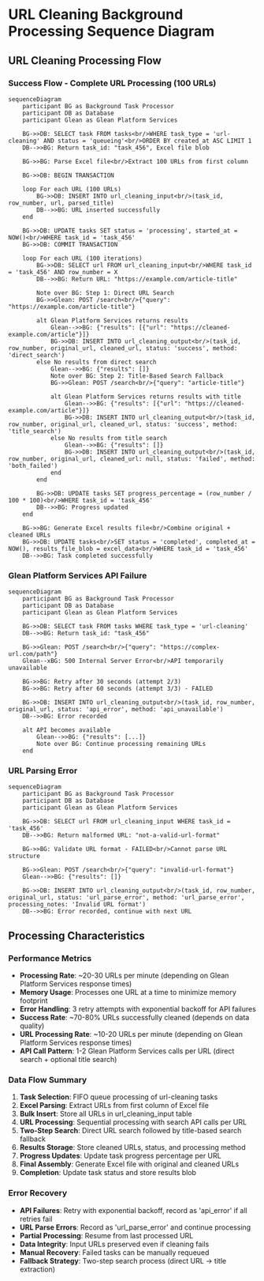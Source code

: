 # URL Cleaning Background Processing Sequence Diagram

## URL Cleaning Processing Flow

### Success Flow - Complete URL Processing (100 URLs)
```mermaid
sequenceDiagram
    participant BG as Background Task Processor
    participant DB as Database
    participant Glean as Glean Platform Services
    
    BG->>DB: SELECT task FROM tasks<br/>WHERE task_type = 'url-cleaning' AND status = 'queueing'<br/>ORDER BY created_at ASC LIMIT 1
    DB-->>BG: Return task_id: "task_456", Excel file blob
    
    BG->>BG: Parse Excel file<br/>Extract 100 URLs from first column
    
    BG->>DB: BEGIN TRANSACTION
    
    loop For each URL (100 URLs)
        BG->>DB: INSERT INTO url_cleaning_input<br/>(task_id, row_number, url, parsed_title)
        DB-->>BG: URL inserted successfully
    end
    
    BG->>DB: UPDATE tasks SET status = 'processing', started_at = NOW()<br/>WHERE task_id = 'task_456'
    BG->>DB: COMMIT TRANSACTION
    
    loop For each URL (100 iterations)
        BG->>DB: SELECT url FROM url_cleaning_input<br/>WHERE task_id = 'task_456' AND row_number = X
        DB-->>BG: Return URL: "https://example.com/article-title"
        
        Note over BG: Step 1: Direct URL Search
        BG->>Glean: POST /search<br/>{"query": "https://example.com/article-title"}
        
        alt Glean Platform Services returns results
            Glean-->>BG: {"results": [{"url": "https://cleaned-example.com/article"}]}
            BG->>DB: INSERT INTO url_cleaning_output<br/>(task_id, row_number, original_url, cleaned_url, status: 'success', method: 'direct_search')
        else No results from direct search
            Glean-->>BG: {"results": []}
            Note over BG: Step 2: Title-Based Search Fallback
            BG->>Glean: POST /search<br/>{"query": "article-title"}
            
            alt Glean Platform Services returns results with title
                Glean-->>BG: {"results": [{"url": "https://cleaned-example.com/article"}]}
                BG->>DB: INSERT INTO url_cleaning_output<br/>(task_id, row_number, original_url, cleaned_url, status: 'success', method: 'title_search')
            else No results from title search
                Glean-->>BG: {"results": []}
                BG->>DB: INSERT INTO url_cleaning_output<br/>(task_id, row_number, original_url, cleaned_url: null, status: 'failed', method: 'both_failed')
            end
        end
        
        BG->>DB: UPDATE tasks SET progress_percentage = (row_number / 100 * 100)<br/>WHERE task_id = 'task_456'
        DB-->>BG: Progress updated
    end
    
    BG->>BG: Generate Excel results file<br/>Combine original + cleaned URLs
    BG->>DB: UPDATE tasks<br/>SET status = 'completed', completed_at = NOW(), results_file_blob = excel_data<br/>WHERE task_id = 'task_456'
    DB-->>BG: Task completed successfully
```

### Glean Platform Services API Failure
```mermaid
sequenceDiagram
    participant BG as Background Task Processor
    participant DB as Database
    participant Glean as Glean Platform Services
    
    BG->>DB: SELECT task FROM tasks WHERE task_type = 'url-cleaning'
    DB-->>BG: Return task_id: "task_456"
    
    BG->>Glean: POST /search<br/>{"query": "https://complex-url.com/path"}
    Glean--xBG: 500 Internal Server Error<br/>API temporarily unavailable
    
    BG->>BG: Retry after 30 seconds (attempt 2/3)
    BG->>BG: Retry after 60 seconds (attempt 3/3) - FAILED
    
    BG->>DB: INSERT INTO url_cleaning_output<br/>(task_id, row_number, original_url, status: 'api_error', method: 'api_unavailable')
    DB-->>BG: Error recorded
    
    alt API becomes available
        Glean-->>BG: {"results": [...]}
        Note over BG: Continue processing remaining URLs
    end
```

### URL Parsing Error
```mermaid
sequenceDiagram
    participant BG as Background Task Processor
    participant DB as Database
    participant Glean as Glean Platform Services
    
    BG->>DB: SELECT url FROM url_cleaning_input WHERE task_id = 'task_456'
    DB-->>BG: Return malformed URL: "not-a-valid-url-format"
    
    BG->>BG: Validate URL format - FAILED<br/>Cannot parse URL structure
    
    BG->>Glean: POST /search<br/>{"query": "invalid-url-format"}
    Glean-->>BG: {"results": []}
    
    BG->>DB: INSERT INTO url_cleaning_output<br/>(task_id, row_number, original_url, status: 'url_parse_error', method: 'url_parse_error', processing_notes: 'Invalid URL format')
    DB-->>BG: Error recorded, continue with next URL
```

## Processing Characteristics

### Performance Metrics
- **Processing Rate**: ~20-30 URLs per minute (depending on Glean Platform Services response times)
- **Memory Usage**: Processes one URL at a time to minimize memory footprint
- **Error Handling**: 3 retry attempts with exponential backoff for API failures
- **Success Rate**: ~70-80% URLs successfully cleaned (depends on data quality)
- **URL Processing Rate**: ~10-20 URLs per minute (depending on Glean Platform Services response times)
- **API Call Pattern**: 1-2 Glean Platform Services calls per URL (direct search + optional title search)

### Data Flow Summary
1. **Task Selection**: FIFO queue processing of url-cleaning tasks
2. **Excel Parsing**: Extract URLs from first column of Excel file
3. **Bulk Insert**: Store all URLs in url_cleaning_input table
4. **URL Processing**: Sequential processing with search API calls per URL
5. **Two-Step Search**: Direct URL search followed by title-based search fallback
6. **Results Storage**: Store cleaned URLs, status, and processing method
7. **Progress Updates**: Update task progress percentage per URL
8. **Final Assembly**: Generate Excel file with original and cleaned URLs
9. **Completion**: Update task status and store results blob

### Error Recovery
- **API Failures**: Retry with exponential backoff, record as 'api_error' if all retries fail
- **URL Parse Errors**: Record as 'url_parse_error' and continue processing
- **Partial Processing**: Resume from last processed URL
- **Data Integrity**: Input URLs preserved even if cleaning fails
- **Manual Recovery**: Failed tasks can be manually requeued
- **Fallback Strategy**: Two-step search process (direct URL → title extraction)